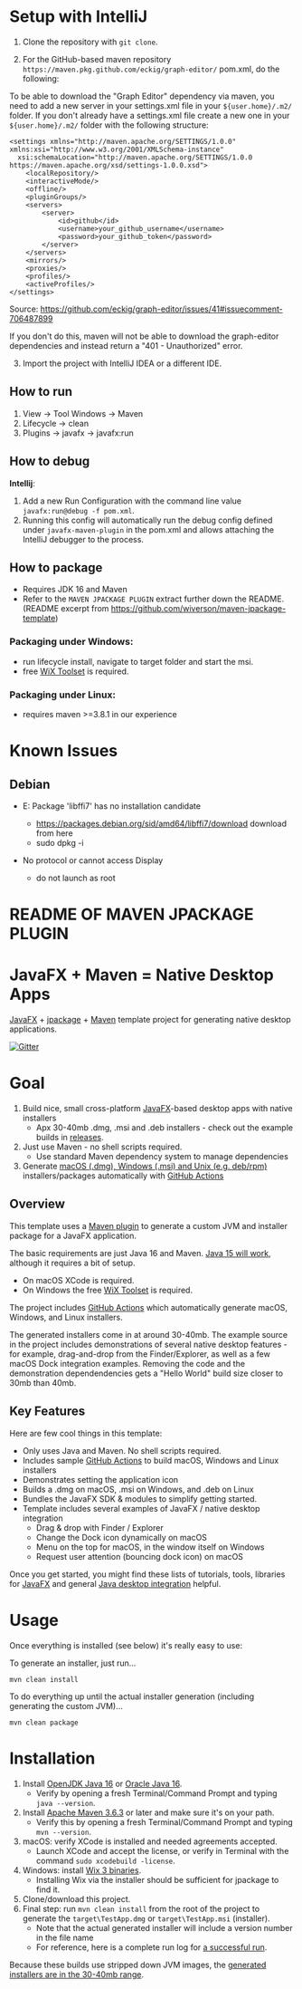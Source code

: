 # Setup with  IntelliJ
1. Clone the repository with `git clone`.

2. For the GitHub-based maven repository `https://maven.pkg.github.com/eckig/graph-editor/` pom.xml, do the following:

To be able to download the "Graph Editor" dependency via maven, you need to add a new server in your settings.xml file in your `${user.home}/.m2/` folder.
If you don't already have a settings.xml file create a new one in your `${user.home}/.m2/` folder with the following structure:
```
<settings xmlns="http://maven.apache.org/SETTINGS/1.0.0" xmlns:xsi="http://www.w3.org/2001/XMLSchema-instance"
  xsi:schemaLocation="http://maven.apache.org/SETTINGS/1.0.0 https://maven.apache.org/xsd/settings-1.0.0.xsd">
    <localRepository/>
    <interactiveMode/>
    <offline/>
    <pluginGroups/>
    <servers>
        <server>
            <id>github</id>
            <username>your_github_username</username>
            <password>your_github_token</password>
        </server>
    </servers>
    <mirrors/>
    <proxies/>
    <profiles/>
    <activeProfiles/>
</settings>
```
Source: https://github.com/eckig/graph-editor/issues/41#issuecomment-706487899

If you don't do this, maven will not be able to download the graph-editor dependencies  and instead return a "401 - Unauthorized" error.

3. Import the project with IntelliJ IDEA or a different IDE.

## How to run

1. View -> Tool Windows -> Maven
2. Lifecycle -> clean
3. Plugins -> javafx -> javafx:run

## How to debug
**Intellij**:
1. Add a new Run Configuration with the command line value `javafx:run@debug -f pom.xml`.
2. Running this config will automatically run the debug config defined under `javafx-maven-plugin` in the pom.xml and 
   allows attaching the IntelliJ debugger to the process.

## How to package
- Requires JDK 16 and Maven
- Refer to the `MAVEN JPACKAGE PLUGIN` extract further down the README.
  (README excerpt from https://github.com/wiverson/maven-jpackage-template)

### Packaging under Windows:
- run lifecycle install, navigate to target folder and start the msi.
- free [WiX Toolset](https://wixtoolset.org/) is required.

### Packaging under Linux:
- requires maven >=3.8.1 in our experience

# Known Issues

## Debian
-  E: Package 'libffi7' has no installation candidate
    -  https://packages.debian.org/sid/amd64/libffi7/download download from here
    -  sudo dpkg -i <deb file>

- No protocol or cannot access Display
    - do not launch as root



# README OF MAVEN JPACKAGE PLUGIN


# JavaFX + Maven = Native Desktop Apps

[JavaFX](https://openjfx.io) + [jpackage](https://docs.oracle.com/en/java/javase/15/docs/specs/man/jpackage.html) +
[Maven](http://maven.apache.org) template project for generating native desktop applications.

[![Gitter](https://badges.gitter.im/Join%20Chat.svg)](https://gitter.im/maven-jpackage-template/community)

# Goal

1. Build nice, small cross-platform [JavaFX](https://openjfx.io)-based desktop apps with native installers
    - Apx 30-40mb .dmg, .msi and .deb installers - check out the example builds in
      [releases](https://github.com/wiverson/maven-jpackage-template/releases).
2. Just use Maven - no shell scripts required.
    - Use standard Maven dependency system to manage dependencies
3. Generate [macOS (.dmg), Windows (.msi) and Unix (e.g. deb/rpm)](https://github.com/wiverson/maven-jpackage-template/releases)
   installers/packages automatically
   with [GitHub Actions](https://github.com/wiverson/maven-jpackage-template/tree/main/.github/workflows)

## Overview

This template uses a [Maven plugin](https://github.com/wiverson/jtoolprovider-plugin) to generate a custom JVM and
installer package for a JavaFX application.

The basic requirements are just Java 16 and Maven. [Java 15 will work](docs/java-15-jpackage.md), although it requires a
bit of setup.

- On macOS XCode is required.
- On Windows the free [WiX Toolset](https://wixtoolset.org/) is required.

The project includes [GitHub Actions](https://github.com/wiverson/maven-jpackage-template/tree/main/.github/workflows)
which automatically generate macOS, Windows, and Linux installers.

The generated installers come in at around 30-40mb. The example source in the project includes demonstrations of several
native desktop features - for example, drag-and-drop from the Finder/Explorer, as well as a few macOS Dock integration
examples. Removing the code and the demonstration dependendencies gets a "Hello World" build size closer to 30mb than
40mb.

## Key Features

Here are few cool things in this template:

- Only uses Java and Maven. No shell scripts required.
- Includes sample [GitHub Actions](https://github.com/wiverson/maven-jpackage-template/tree/main/.github/workflows) to
  build macOS, Windows and Linux installers
- Demonstrates setting the application icon
- Builds a .dmg on macOS, .msi on Windows, and .deb on Linux
- Bundles the JavaFX SDK & modules to simplify getting started.
- Template includes several examples of JavaFX / native desktop integration
    - Drag & drop with Finder / Explorer
    - Change the Dock icon dynamically on macOS
    - Menu on the top for macOS, in the window itself on Windows
    - Request user attention (bouncing dock icon) on macOS

Once you get started, you might find these lists of tutorials, tools, libraries for
[JavaFX](https://gist.github.com/wiverson/6c7f49819016cece906f0e8cea195ea2)
and general [Java desktop integration](https://gist.github.com/wiverson/e9dfd73ca9a9a222b2d0a3d68ae3f129) helpful.

# Usage

Once everything is installed (see below) it's really easy to use:

To generate an installer, just run...

`mvn clean install`

To do everything up until the actual installer generation (including generating the custom JVM)...

`mvn clean package`

# Installation

1. Install [OpenJDK Java 16](https://adoptopenjdk.net/) or
   [Oracle Java 16](https://www.oracle.com/java/technologies/javase-downloads.html).
    - Verify by opening a fresh Terminal/Command Prompt and typing `java --version`.
2. Install [Apache Maven 3.6.3](http://maven.apache.org/install.html) or later and make sure it's on your path.
    - Verify this by opening a fresh Terminal/Command Prompt and typing `mvn --version`.
3. macOS: verify XCode is installed and needed agreements accepted.
    - Launch XCode and accept the license, or verify in Terminal with the command `sudo xcodebuild -license`.
5. Windows: install [Wix 3 binaries](https://github.com/wixtoolset/wix3/releases/).
    - Installing Wix via the installer should be sufficient for jpackage to find it.
3. Clone/download this project.
6. Final step: run `mvn clean install` from the root of the project to generate the `target\TestApp.dmg`
   or `target\TestApp.msi` (installer).
    - Note that the actual generated installer will include a version number in the file name
    - For reference, here is a complete run log for [a successful run](docs/sample-run.md).

Because these builds use stripped down JVM images, the
[generated installers are in the 30-40mb range](https://github.com/wiverson/maven-jpackage-template/releases).
